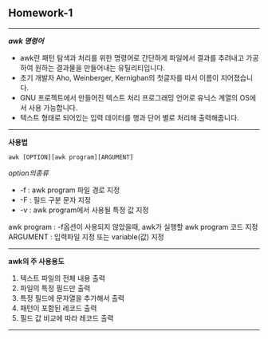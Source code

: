 ## Homework-1
---
***awk 명령어***
+ awk란 패턴 탐색과 처리를 위한 명령어로 간단하게 파일에서 결과를 추려내고 가공하여 원하는 결과물을 만들어내는 유틸리티입니다.
+ 초기 개발자 Aho, Weinberger, Kernighan의 첫글자를 따서 이름이 지어졌습니다.
+ GNU 프로젝트에서 만들어진 텍스트 처리 프로그래밍 언어로 유닉스 계열의 OS에서 사용 가능합니다.
+ 텍스트 형태로 되어있는 입력 데이터를 행과 단어 별로 처리해 출력해줍니다.
---
**사용법**
```
awk [OPTION][awk program][ARGUMENT]
```
 *option의종류*
  + -f : awk program 파일 경로 지정
  + -F : 필드 구분 문자 지정
  + -v : awk program에서 사용될 특정 값 지정

awk program : -f옵션이 사용되지 않았을때, awk가 실행할 awk program 코드 지정 \
ARGUMENT : 입력파일 지정 또는 variable(값) 지정 

---
**awk의 주 사용용도** 
1. 텍스트 파일의 전체 내용 출력
2. 파일의 특정 필드만 출력
3. 특정 필드에 문자열을 추가해서 출력
4. 패턴이 포함된 레코드 출력
5. 필드 값 비교에 따라 레코드 출력

---
